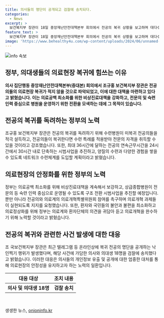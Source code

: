```yaml
---
title: 의사들의 명단이 공개되고 검찰에 송치되다.
categories:
  - News
excerpt: >
  보건복지부 장관이 18일 중앙재난안전대책본부 회의에서 전공의 복귀 상황을 보고하며 대다수의 전공의가 의료현장으로 돌아가지 않을 것으로 예상된다고 밝혔습니다. 이에 정부는 수련환경평가위원회를 통해 전공의 결원을 확인한 후 모집 일정을 진행할 예정이며, 수련병원도 미복귀 전공의들을 설득하여 의료현장으로 복귀시키기 위해 노력할 것을 당부했습니다. 또한 의료공백을 최소화하기 위해 비상진료대책을 강화하고, 전문의 중심으로 운영될 수 있도록 구조 전환 시범사업에 착수할 예정이며, 의료개혁특별위원회 참여를 촉구하고 의료개혁을 완수해내겠다고 강조했습니다.
feature_text: >
  보건복지부 장관이 18일 중앙재난안전대책본부 회의에서 전공의 복귀 상황을 보고하며 대다수의 전공의가 의료현장으로 돌아가지 않을 것으로 예상된다고 밝혔습니다. 이에 정부는 수련환경평가위원회를 통해 전공의 결원을 확인한 후 모집 일정을 진행할 예정이며, 수련병원도 미복귀 전공의들을 설득하여 의료현장으로 복귀시키기 위해 노력할 것을 당부했습니다. 또한 의료공백을 최소화하기 위해 비상진료대책을 강화하고, 전문의 중심으로 운영될 수 있도록 구조 전환 시범사업에 착수할 예정이며, 의료개혁특별위원회 참여를 촉구하고 의료개혁을 완수해내겠다고 강조했습니다.
image: 'https://www.behealthy4u.com/wp-content/uploads/2024/06/unnamed-file.png'
---
```


<p><img src="https://www.behealthy4u.com/wp-content/uploads/2024/06/unnamed-file.png" alt="info 속보" /></p>

<h2 data-ke-size="size26">정부, 의대생들의 의료현장 복귀에 힘쓰는 이유</h2>

<p data-ke-size="size16"><b>의사 집단행동 중앙재난안전대책본부(중대본) 회의에서 조규홍 보건복지부 장관은 전공의들의 의료현장 복귀가 적지 않을 것으로 파악되었고, 이에 대한 대책을 마련하고 있다고 밝혔습니다. 이는 의료공백 최소화를 위한 비상진료대책을 강화하고, 전문의 및 숙련 인력 중심으로 병원을 운영하기 위한 전환을 모색하는 데에 그 목적이 있습니다.</b></p>

<h2 data-ke-size="size26">전공의 복귀를 독려하는 정부의 노력</h2>

<p data-ke-size="size16">조규홍 보건복지부 장관은 전공의 복귀를 독려하기 위해 수련병원이 미복귀 전공의들을 적극 설득하고, 전공의들이 복귀한다면 수련 특례를 적용받아 전문의 자격을 취득할 수 있을 것이라고 강조했습니다. 또한, 최대 36시간에 달하는 전공의 연속근무시간을 24시간에서 30시간 내로 단축하는 시범사업을 추진하고, 양질의 수련과 다양한 경험을 쌓을 수 있도록 네트워크 수련체계를 도입할 계획이라고 밝혔습니다.</p>

<h2 data-ke-size="size26">의료현장의 안정화를 위한 정부의 노력</h2>

<p data-ke-size="size16">정부는 의료공백 최소화를 위해 비상진료대책을 계속해서 보강하고, 상급종합병원이 전문의 등 숙련 인력 중심으로 운영될 수 있도록 구조 전환 시범사업을 추진할 예정입니다. 뿐만 아니라 전공의와 의료계의 의료개혁특별위원회 참여를 촉구하며 의료개혁 과제들이 실현되도록 지지를 요청했습니다. 또한, 환자와 국민들의 불안과 불편을 최소화하고 의료정상화를 위해 정부는 의료계와 환자단체의 의견을 귀담아 듣고 의료개혁을 완수하기 위해 노력할 것이라고 밝혔습니다.</p>

<h2 data-ke-size="size26">전공의 복귀와 관련한 사건 발생에 대한 대응</h2>

<p data-ke-size="size16">조 국보건복지부 장관은 최근 텔레그램 등 온라인상에 복귀 전공의 명단을 공개하는 낙인찍기 행위가 발생했다며, 해당 사건에 가담한 의사와 의대생 18명을 검찰에 송치했다고 밝혔습니다. 이러한 대응은 의사들의 개인정보 유출 및 공개에 대한 엄중한 대처를 통해 의료현장의 안정성을 유지하고자 하는 노력의 일환입니다.</p>

<table>
<thead>
<tr>
<th style="text-align: center;">대응 대상</th>
<th style="text-align: center;">조치 내용</th>
</tr>
</thead>
<tbody>
<tr>
<td style="text-align: center; height: 17px;"><b>의사 및 의대생 18명</b></td>
<td style="text-align: center; height: 17px;"><b>검찰 송치</b></td>
</tr>
</tbody>
</table>

<p data-ke-size="size16">&nbsp;</p>
생생한 뉴스, <a href="https://onioninfo.kr" rel="dofollow">onioninfo.kr</a>


